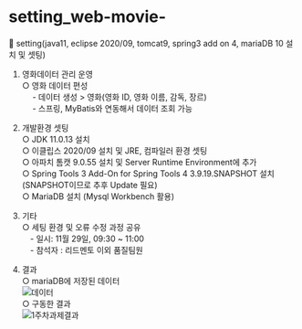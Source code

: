 # setting_web-movie-
🎥 setting(java11, eclipse 2020/09, tomcat9, spring3 add on 4, mariaDB 10 설치 및 셋팅)

1. 영화데이터 관리 운영
      <br>○ 영화 데이터 편성
          <br> 　 - 데이터 생성 > 영화(영화 ID, 영화 이름, 감독, 장르)
          <br> 　 - 스프링, MyBatis와 연동해서 데이터 조회 가능

2. 개발환경 셋팅
<br>○ JDK 11.0.13 설치
<br>○ 이클립스 2020/09 설치 및 JRE, 컴파일러 환경 셋팅
<br>○ 아파치 톰캣 9.0.55 설치 및 Server Runtime Environment에 추가
<br>○  Spring Tools 3 Add-On for Spring Tools 4 3.9.19.SNAPSHOT 설치(SNAPSHOT이므로 추후 Update 필요)
<br>○ MariaDB 설치 (Mysql Workbench 활용)


3. 기타
  <br>○ 세팅 환경 및 오류 수정 과정 공유
      <br>　- 일시: 11월 29일, 09:30 ~ 11:00
      <br>　- 참석자 : 리드멘토 이외 품질팀원

4. 결과
  <br>○ mariaDB에 저장된 데이터 <br>
![데이터](https://user-images.githubusercontent.com/49810634/143294163-8cdc521a-33a6-4bd4-93a6-10a15a061800.PNG)
  <br>○ 구동한 결과 <br>
![1주차과제결과](https://user-images.githubusercontent.com/49810634/143293697-3434d35f-9453-421a-9231-302b6c530e50.PNG)

